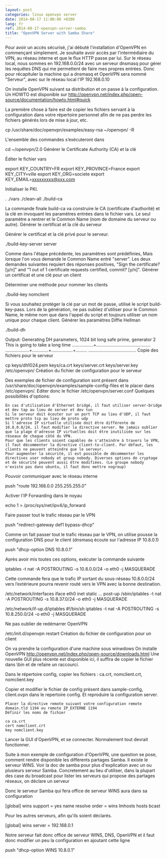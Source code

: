 ```yaml
---
layout: post
categories: linux openvpn server
date: 2014-08-17 11:00:00 +0200
lang: fr
ref: 2014-08-17-openvpn-server-samba
title: "OpenVPN Server with Samba Share"
---
```


Pour avoir un accès sécurisé, j'ai débuté l'installation d'OpenVPN en commençant simplement.
Je souhaite avoir accès par l'intermédiaire du VPN, au réseau interne et que le flux HTTP passe par lui.
Sur le réseau local, nous sommes en 192.168.0.0/24 avec un serveur dnsmasq pour gérer les requêtes DNS qui me permettent de faire mes propres entrées.
Donc pour récapituler la machine qui a dnsmasq et OpenVPN sera nommé "Serveur", avec sur le réseau local l'IP 192.168.0.10

On installe OpenVPN suivant sa distribution et on passe à la configuration.
Un HOWTO est disponible sur http://openvpn.net/index.php/open-source/documentation/howto.html#quick

La première chose à faire est de copier les fichiers servant à la configuration dans votre répertoire personnel afin de ne pas perdre les fichiers générés lors de mise à jour, etc.

cp /usr/share/doc/openvpn/examples/easy-rsa ~/openvpn/ -R

L'ensemble des commandes s’exécuteront dans

cd ~/openvpn/2.0
Générer le Certificate Authority (CA) et la clé

Éditer le fichier vars

export KEY_COUNTRY=FR
export KEY_PROVINCE=France
export KEY_CITY=ville
export KEY_ORG=societe
export KEY_EMAIL=xxxxxxxxx@xxx.com

Initialiser le PKI.

. ./vars
./clean-all
./build-ca

La commande finale build-ca va construire le CA (certificate d'authorité) et la clé en invoquant les paramètres entrées dans le fichier vars. Le seul paramètre a rentrer et le Common Name (nom de domaine du serveur ou autre).
Générer le certificat et la clé du serveur

Générer le certificat et la clé privé pour le serveur.

./build-key-server server

Comme dans l'étape précédente, les paramètres sont prédéfinies, Mais lorsque l'on vous demande le Common Name entré "server". Les deux demandes suivantes requiert des réponses positives, "Sign the certificate? [y/n]" and "1 out of 1 certificate requests certified, commit? [y/n]".
Générer un certificat et une clé pour un client

Déterminer une méthode pour nommer les clients

./build-key nomclient

Si vous souhaitez protéger la clé par un mot de passe, utilisé le script build-key-pass.
Lors de la génération, ne pas oubliez d'utiliser pour le Common Name, le même nom que dans l'appel du script et toujours utiliser un nom unique pour chaque client.
Générer les paramètres Diffie Hellman


./build-dh

Output:
Generating DH parameters, 1024 bit long safe prime, generator 2
This is going to take a long time
.................+...........................................
...................+.............+.................+.........
......................................
Copie des fichiers pour le serveur


cp keys/dh1024.pem keys/ca.crt keys/server.crt keys/server.key /etc/openvpn/
Création du fichier de configuration pour le serveur

Des exemples de fichier de configuration sont présent dans /usr/share/doc/openvpn/examples/sample-config-files et le placer dans /etc/openvpn/.
Editer donc le fichier /etc/openvpn/server.conf
Quelques possibilités d'options:

    En cas d'utilisation d'Ethernet bridgé, il faut utiliser server-bridge et dev tap au lieu de server et dev tun
    Si le serveur doit écouter sur un port TCP au lieu d'UDP, il faut mettre proto tcp au lieu de proto udp
    Si l'adresse IP virtuelle utilisée doit être différente de 10.8.0.0/24, il faut modifier la directive server. Ne jamais oublier que la plage d'adresse IP virtuelles doit être inutilisée sur les réseaux de chaque côté du VPN.
    Pour que les clients soient capables de s'atteindre à travers le VPN, il faut décommenter la directive client-to-client. Par défaut, les clients ne peuvent atteindre que le serveur.
    Pour augmenter la sécurité, il est possible de décommenter les directives user nobody et group nobody. Diverses options de cryptage et de sécurité peuvent aussi être modifiées. (Le groupe nobody n'existe pas dans ubuntu, il faut donc mettre nogroup)

Pouvoir communiquer avec le réseau interne

push "route 192.168.0.0 255.255.255.0"

Activer l'IP Forwarding dans le noyau

echo 1 > /proc/sys/net/ipv4/ip_forward

Faire passer tout le trafic réseau par le VPN

push "redirect-gateway def1 bypass-dhcp"

Comme on fait passer tout le trafic réseau par le VPN, on utilise pousse la configuration DNS pour le client
(dnsmasq écoute sur l'adresse IP 10.8.0.1)

push "dhcp-option DNS 10.8.0.1"

Après avoir mis toutes ces options, exécuter la commande suivante

iptables -t nat -A POSTROUTING -s 10.8.0.0/24 -o eth0 -j MASQUERADE

Cette commande fera que le trafic IP sortant du sous-réseau 10.8.0.0/24 vers l’extérieure pourra revenir routé vers le VPN avec la bonne destination.

/etc/network/interfaces
iface eth0 inet static
  ...
  post-up /sbin/iptables -t nat -A POSTROUTING -s 10.8.37.0/24 -o eth0 -j MASQUERADE

/etc/network/if-up.d/iptables
#!/bin/sh
iptables -t nat -A POSTROUTING -s 10.8.250.0/24 -o eth0 -j MASQUERADE

Ne pas oublier de redémarrer OpenVPN

/etc/init.d/openvpn restart
Création du fichier de configuration pour un client

On va prendre la configuration d'une machine sous winwdows
On installe OpenVPN http://openvpn.net/index.php/open-source/downloads.html
Une nouvelle GUI plus récente est disponible ici, il suffira de copier le fichier dans \bin et de refaire un raccourci.

Dans le répertoire config, copier les fichiers : ca.crt, nomclient.crt, nomclient.key

Copier et modifier le fichier de config présent dans sample-config, client.ovpn dans le repertoire config. Et reproduire la configuration server.

    Placer la directive remote suivant votre configuration remote domain.tld 1194 ou remote IP_EXTERNE 1194
    Définir les noms de fichier

    ca ca.crt
    cert nomclient.crt
    key nomclient.key

Lancer la GUI d'OpenVPN, et se connecter. Normalement tout devrait fonctionner.

Suite à mon exemple de configuration d'OpenVPN, une question se pose, comment rendre disponible les différents partages Samba.
Il existe le serveur WINS. Voir la doc de samba pour plus d'explication avec un ou plusieurs serveur Samba. Concretement au lieu d'utiliser, dans la plupart des case du broadcast pour lister les serveurs qui propose des partages réseaux, on déclare un serveur

Donc le serveur Samba qui fera office de serveur WINS aura dans sa configuration

[global]
	wins support = yes
	name resolve order = wins lmhosts hosts bcast

Pour les autres serveurs, afin qu'ils soient déclarés.

[global]
	wins server = 192.168.0.1

Notre serveur fait donc office de serveur WINS, DNS, OpenVPN et il faut donc modifier un peu la configuration en ajoutant cette ligne

push "dhcp-option WINS 10.8.0.1"
